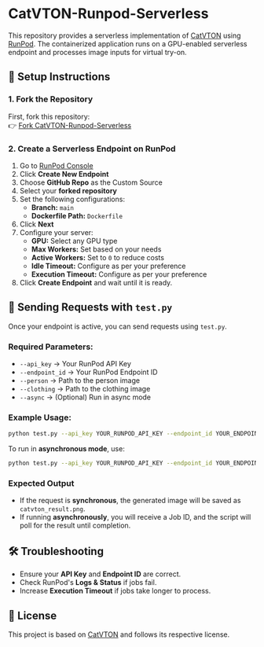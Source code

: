 # CatVTON-Runpod-Serverless

This repository provides a serverless implementation of [CatVTON](https://github.com/Zheng-Chong/CatVTON) using [RunPod](https://www.runpod.io/). The containerized application runs on a GPU-enabled serverless endpoint and processes image inputs for virtual try-on.

## 🚀 Setup Instructions

### 1. Fork the Repository
First, fork this repository:  
👉 [Fork CatVTON-Runpod-Serverless](https://github.com/omeshapasan2/CatVTON-Runpod-Serverless)

### 2. Create a Serverless Endpoint on RunPod
1. Go to [RunPod Console](https://www.runpod.io/console/serverless)
2. Click **Create New Endpoint**
3. Choose **GitHub Repo** as the Custom Source
4. Select your **forked repository**
5. Set the following configurations:
   - **Branch:** `main`
   - **Dockerfile Path:** `Dockerfile`
6. Click **Next**
7. Configure your server:
   - **GPU:** Select any GPU type
   - **Max Workers:** Set based on your needs
   - **Active Workers:** Set to `0` to reduce costs
   - **Idle Timeout:** Configure as per your preference
   - **Execution Timeout:** Configure as per your preference
8. Click **Create Endpoint** and wait until it is ready.

## 📡 Sending Requests with `test.py`

Once your endpoint is active, you can send requests using `test.py`.

### Required Parameters:
- `--api_key` → Your RunPod API Key
- `--endpoint_id` → Your RunPod Endpoint ID
- `--person` → Path to the person image
- `--clothing` → Path to the clothing image
- `--async` → (Optional) Run in async mode

### Example Usage:
```bash
python test.py --api_key YOUR_RUNPOD_API_KEY --endpoint_id YOUR_ENDPOINT_ID --person path/to/person.png --clothing path/to/clothing.png
```

To run in **asynchronous mode**, use:
```bash
python test.py --api_key YOUR_RUNPOD_API_KEY --endpoint_id YOUR_ENDPOINT_ID --person path/to/person.png --clothing path/to/clothing.png --async
```

### Expected Output
- If the request is **synchronous**, the generated image will be saved as `catvton_result.png`.
- If running **asynchronously**, you will receive a Job ID, and the script will poll for the result until completion.

## 🛠 Troubleshooting
- Ensure your **API Key** and **Endpoint ID** are correct.
- Check RunPod's **Logs & Status** if jobs fail.
- Increase **Execution Timeout** if jobs take longer to process.

## 📜 License
This project is based on [CatVTON](https://github.com/Zheng-Chong/CatVTON) and follows its respective license.
